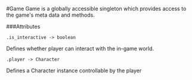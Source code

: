 #Game
Game is a globally accessible singleton which provides access to the game's meta data and methods.


###Attributes

```
.is_interactive -> boolean
```
Defines whether player can interact with the in-game world.

```
.player -> Character
```
Defines a Character instance controllable by the player